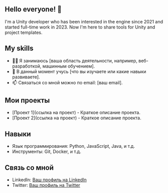 ## Hello everyone! 👋

I'm a Unity developer who has been interested in the engine since 2021 and started full-time work in 2023. Now I'm here to share tools for Unity and project templates.


## My skills

- 👨‍💻 Я занимаюсь [ваша область деятельности, например, веб-разработкой, машинным обучением].
- 🌱 В данный момент учусь [что вы изучаете или какие навыки развиваете].
- 📫 Связаться со мной можно по email: [ваш email].

## Мои проекты

- [Проект 1](ссылка на проект) - Краткое описание проекта.
- [Проект 2](ссылка на проект) - Краткое описание проекта.

## Навыки

- Язык программирования: Python, JavaScript, Java, и т.д.
- Инструменты: Git, Docker, и т.д.

## Связь со мной

- LinkedIn: [Ваш профиль на LinkedIn](ссылка)
- Twitter: [Ваш профиль на Twitter](ссылка)
